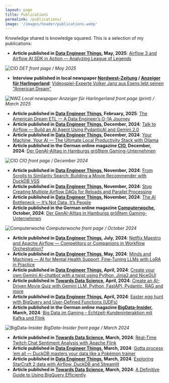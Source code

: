 ```yaml
---
layout: page
title: Publications
permalink: /publications/
image: '/images/header/publications.webp'
---
```


Knowledge shared is knowledge squared. This is a selection of my publications:

* **Article published in [Data Engineer Things](https://medium.com/data-engineer-things/), May, 2025**: [Airflow 3 and Airflow AI SDK in Action — Analyzing League of Legends](https://medium.com/data-engineer-things/airflow-3-and-airflow-ai-sdk-in-action-analyzing-league-of-legends-490f5b4522f5)

![CIO]({{site.baseurl}}/images/det-05-25.webp)
*DET front page / May 2025*

* **Interview published in local newspaper [Nordwest-Zeitung](https://www.nwzonline.de/) / [Anzeiger für Harlingerland](https://harlinger.de/)**: [Videospiel-Experte Volker Janz aus Esens lebt seinen "American Dream"](https://www.nwzonline.de/landkreis-wittmund/volker-janz-aus-esens-vom-videospiel-experten-zum-lebenstraum-in-kalifornien_a_4,2,90274753.html?fbclid=IwZXh0bgNhZW0CMTEAAR1-Kp8B1w4Z_fjxVpg7vCEL8v1Wm9qgc0Q_HjSFfKxliM_nvARkK6VxQbI_aem_iXqVxu8-xxYCxD8203sZKA#)

![NWZ]({{site.baseurl}}/images/nwz.webp)
*Local newspaper Anzeiger für Harlingerland front page (print) / March 2025*

* **Article published in [Data Engineer Things](https://medium.com/data-engineer-things/), February, 2025**: [The American Dream ETL — A Data Engineer’s O-1A Journey](https://medium.com/data-engineer-things/the-american-dream-etl-a-data-engineers-o-1a-journey-32e7f8f791eb)
* **Article published in [Data Engineer Things](https://medium.com/data-engineer-things/), December, 2024**: [Talk to Airflow — Build an AI Agent Using PydanticAI and Gemini 2.0](https://medium.com/data-engineer-things/talk-to-airflow-build-an-ai-agent-using-pydanticai-and-gemini-2-0-fd645cf99fcb)
* **Article published in [Data Engineer Things](https://medium.com/data-engineer-things/), December, 2024**: [Your Machine, Your AI — The Ultimate Local Productivity Stack with Ollama](https://medium.com/data-engineer-things/your-machine-your-ai-the-ultimate-local-productivity-stack-with-ollama-7a118f271479)
* **Article published in the German online magazine [CIO](https://www.cio.de/), December, 2024**: [Der GenAI-Alltag in Hamburgs größtem Gaming-Unternehmen](https://www.cio.de/a/der-genai-alltag-in-hamburgs-groesstem-gaming-unternehmen,3747896)

![CIO]({{site.baseurl}}/images/cio.webp)
*CIO front page / December 2024*

* **Article published in [Data Engineer Things](https://medium.com/data-engineer-things/), November, 2024**: [From Scrolls to Similarity Search: Building a Movie Recommender with DuckDB VSS](https://medium.com/data-engineer-things/from-scrolls-to-similarity-search-building-a-movie-recommender-with-duckdb-vss-8122e4d2e486)
* **Article published in [Data Engineer Things](https://medium.com/data-engineer-things/), November, 2024**: [Stop Creating Multiple Airflow DAGs for Reloads and Parallel Processing](https://medium.com/data-engineer-things/stop-creating-multiple-airflow-dags-for-reloads-and-parallel-processing-3912974b5866)
* **Article published in [Data Engineer Things](https://medium.com/data-engineer-things/), November, 2024**: [The AI Bottleneck — It’s Not Data, It’s People](https://medium.com/data-engineer-things/the-ai-bottleneck-its-not-data-it-s-people-c80468873a79)
* **Article published in the German online magazine [Computerwoche](https://www.computerwoche.de/), October, 2024**: [Der GenAI-Alltag in Hamburgs größtem Gaming-Unternehmen](https://www.computerwoche.de/article/3553326)

![Computerwoche]({{site.baseurl}}/images/computerwoche.webp)
*Computerwoche front page / October 2024*

* **Article published in [Data Engineer Things](https://medium.com/data-engineer-things/), July, 2024**: [Netflix Maestro and Apache Airflow — Competitors or Companions in Workflow Orchestration?](https://medium.com/data-engineer-things/netflix-maestro-and-apache-airflow-competitors-or-companions-in-workflow-orchestration-2bce948956a5)
* **Article published in [Data Engineer Things](https://medium.com/data-engineer-things/), May, 2024**: [Minds and Machines — AI for Mental Health Support, Fine-Tuning LLMs with LoRA in Practice](https://medium.com/data-engineer-things/minds-and-machines-ai-for-mental-health-support-fine-tuning-llms-with-lora-in-practice-0ff19edb9d76)
* **Article published in [Data Engineer Things](https://medium.com/data-engineer-things/), April, 2024**: [Create your own Gemini AI-chatbot with a twist using Python, Jinja2 and NiceGUI](https://medium.com/data-engineer-things/create-your-own-gemini-ai-chatbot-with-a-twist-using-python-jinja2-and-nicegui-7d35ac981a63)
* **Article published in [Towards Data Science](https://towardsdatascience.com/), April, 2024**: [Create an AI-Driven Movie Quiz with Gemini LLM, Python, FastAPI, Pydantic, RAG and more](https://medium.com/towards-data-science/create-an-ai-driven-movie-quiz-with-gemini-llm-python-fastapi-pydantic-rag-and-more-e15322be4f66)
* **Article published in [Data Engineer Things](https://medium.com/data-engineer-things/), April, 2024**: [Easter egg hunt with BigQuery and User-Defined Functions (UDFs)
](https://medium.com/data-engineer-things/easter-egg-hunt-with-bigquery-and-user-defined-functions-udfs-c89b3e831823)
* **Article published in the German online magazine [BigData-Insider](https://www.bigdata-insider.de/), March, 2024**: [Big Data im Gaming – Echtzeit-Kundeninteraktion mit Kafka und Flink](https://www.bigdata-insider.de/big-data-im-gaming-echtzeit-kundeninteraktion-mit-kafka-und-flink-a-5f54958c1e1b6983adddaa16e3a59ae7/)

![BigData-Insider]({{site.baseurl}}/images/bd-insider.webp)
*BigData-Insider front page / March 2024*

* **Article published in [Towards Data Science](https://towardsdatascience.com/), March, 2024**: [Real-Time Twitch Chat Sentiment Analysis with Apache Flink](https://medium.com/towards-data-science/real-time-twitch-chat-sentiment-analysis-with-apache-flink-e165ac1a8dcf)
* **Article published in [Data Engineer Things](https://medium.com/data-engineer-things/), March, 2024**: [Gotta process ’em all — DuckDB masters your data like a Pokémon trainer](https://medium.com/data-engineer-things/gotta-process-em-all-duckdb-masters-your-data-like-a-pok%C3%A9mon-trainer-051a38cbc5cd)
* **Article published in [Data Engineer Things](https://medium.com/data-engineer-things/), March, 2024**: [Exploring StarCraft 2 data with Airflow, DuckDB and Streamlit](https://medium.com/data-engineer-things/exploring-starcraft-2-data-with-airflow-duckdb-and-streamlit-7c0ad79f9ca6)
* **Article published in [Towards Data Science](https://towardsdatascience.com/), March, 2024**: [A Definitive Guide to Using BigQuery Efficiently](https://towardsdatascience.com/burn-data-rather-than-money-with-bigquery-the-definitive-guide-1b50a9fdf096)
